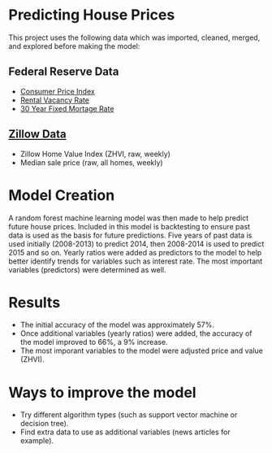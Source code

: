 # Predicting House Prices
This project uses the following data which was imported, cleaned, merged, and explored before making the model: 

## Federal Reserve Data
- [Consumer Price Index](https://fred.stlouisfed.org/series/CPIAUCSL)
- [Rental Vacancy Rate](https://fred.stlouisfed.org/series/RRVRUSQ156N)
- [30 Year Fixed Mortage Rate](https://fred.stlouisfed.org/series/MORTGAGE30US)

## [Zillow Data](https://www.zillow.com/research/data/)
- Zillow Home Value Index (ZHVI, raw, weekly)
- Median sale price (raw, all homes, weekly)

# Model Creation
A random forest machine learning model was then made to help predict future house prices. Included in this model is backtesting to ensure past data is used as the basis for future predictions. Five years of past data is used initially (2008-2013) to predict 2014, then 2008-2014 is used to predict 2015 and so on. Yearly ratios were added as predictors to the model to help better identify trends for variables such as interest rate. The most important variables (predictors) were determined as well.

# Results
- The initial accuracy of the model was approximately 57%. 
- Once additional variables (yearly ratios) were added, the accuracy of the model improved to 66%, a 9% increase.
- The most imporant variables to the model were adjusted price and value (ZHVI).

# Ways to improve the model
- Try different algorithm types (such as support vector machine or decision tree).
- Find extra data to use as additional variables (news articles for example).
